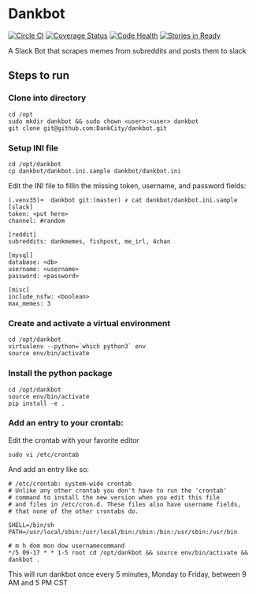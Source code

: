 # Dankbot

[![Circle CI](https://circleci.com/gh/DankCity/dankbot/tree/master.svg?style=svg)](https://circleci.com/gh/DankCity/dankbot/tree/master) [![Coverage Status](https://coveralls.io/repos/github/levi-rs/dankbot/badge.svg?branch=master)](https://coveralls.io/github/levi-rs/dankbot?branch=master) [![Code Health](https://landscape.io/github/levi-rs/dankbot/master/landscape.svg?style=flat)](https://landscape.io/github/levi-rs/dankbot/master) [![Stories in Ready](https://badge.waffle.io/levi-rs/dankbot.svg?label=ready&title=Ready)](http://waffle.io/levi-rs/dankbot)

A Slack Bot that scrapes memes from subreddits and posts them to slack

## Steps to run

### Clone into directory
```
cd /opt
sudo mkdir dankbot && sudo chown <user>:<user> dankbot
git clone git@github.com:DankCity/dankbot.git
```

### Setup INI file
```
cd /opt/dankbot
cp dankbot/dankbot.ini.sample dankbot/dankbot.ini
```

Edit the INI file to fillin the missing token, username, and password fields:
```
(.venv35)➜  dankbot git:(master) ✗ cat dankbot/dankbot.ini.sample
[slack]
token: <put here>
channel: #random

[reddit]
subreddits: dankmemes, fishpost, me_irl, 4chan

[mysql]
database: <db>
username: <username>
password: <password>

[misc]
include_nsfw: <boolean>
max_memes: 3
```

### Create and activate a virtual environment
```
cd /opt/dankbot
virtualenv --python=`which python3` env
source env/bin/activate
```

### Install the python package
```
cd /opt/dankbot
source env/bin/activate
pip install -e .
```

### Add an entry to your crontab:
Edit the crontab with your favorite editor
```
sudo vi /etc/crontab
```
And add an entry like so:
```
# /etc/crontab: system-wide crontab
# Unlike any other crontab you don't have to run the 'crontab'
# command to install the new version when you edit this file
# and files in /etc/cron.d. These files also have username fields,
# that none of the other crontabs do.

SHELL=/bin/sh
PATH=/usr/local/sbin:/usr/local/bin:/sbin:/bin:/usr/sbin:/usr/bin

# m h dom mon dow usernamecommand
*/5 09-17 * * 1-5 root cd /opt/dankbot && source env/bin/activate && dankbot .
```

This will run dankbot once every 5 minutes, Monday to Friday, between 9 AM and
5 PM CST
